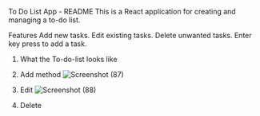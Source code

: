 To Do List App - README
This is a React application for creating and managing a to-do list.

Features
Add new tasks.
Edit existing tasks.
Delete unwanted tasks.
Enter key press to add a task.
1. What the To-do-list looks like

2. Add method
![Screenshot (87)](https://github.com/user-attachments/assets/4cb1e894-414e-4fa7-b201-8d7657680c8e)
3. Edit
![Screenshot (88)](https://github.com/user-attachments/assets/6dd96c7d-72bc-4fff-b994-369be3e1d036)
4. Delete


